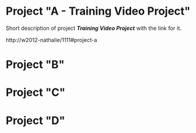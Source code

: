 <!-- TITLE: Welcome to our Wiki site for InfoArch Internal Projects!  -->
<!-- SUBTITLE: We can find here all the latest documentation for the latest versions of our internal projects  -->

# Project "A - Training Video Project"
Short description of project ***Training Video Project*** with the link for it.

http://w2012-nathalie/1111#project-a
#  Project "B"
#  Project "C"
#  Project "D"
